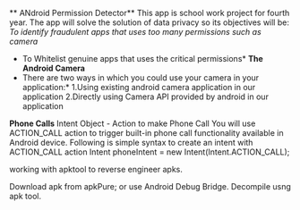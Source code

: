 ** ANdroid Permission Detector**
This app is school work project  for fourth year. The app will solve the solution of data privacy 
so its objectives will be:
 *To identify fraudulent apps that uses too many permissions such as camera*
  * To Whitelist genuine apps that uses the critical permissions*
**The Android Camera**
  * There are two ways in which you could use your camera in your application:*
    1.Using existing android camera application in our application
    2.Directly using Camera API provided by android in our application



**Phone Calls**
Intent Object - Action to make Phone Call
You will use ACTION_CALL action to trigger built-in phone call functionality available in Android device. Following
is simple syntax to create an intent with ACTION_CALL action
Intent phoneIntent = new Intent(Intent.ACTION_CALL);

working with apktool to reverse engineer apks.

Download apk from apkPure; or use Android Debug Bridge.
 Decompile usng apk tool.